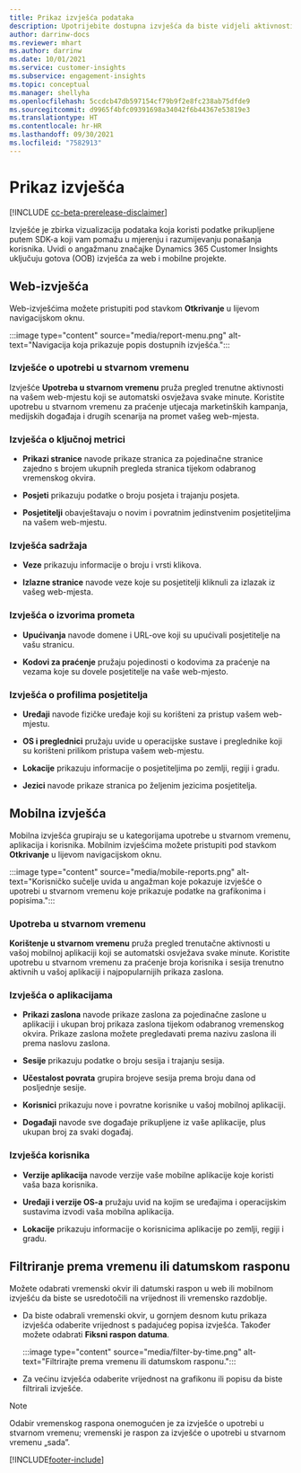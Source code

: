```yaml
---
title: Prikaz izvješća podataka
description: Upotrijebite dostupna izvješća da biste vidjeli aktivnosti u stvarnom vremenu na vašem web-mjestu.
author: darrinw-docs
ms.reviewer: mhart
ms.author: darrinw
ms.date: 10/01/2021
ms.service: customer-insights
ms.subservice: engagement-insights
ms.topic: conceptual
ms.manager: shellyha
ms.openlocfilehash: 5ccdcb47db597154cf79b9f2e8fc238ab75dfde9
ms.sourcegitcommit: d9965f4bfc09391698a34042f6b44367e53819e3
ms.translationtype: HT
ms.contentlocale: hr-HR
ms.lasthandoff: 09/30/2021
ms.locfileid: "7582913"
---
```

# <a name="view-reports"></a>Prikaz izvješća

[!INCLUDE [cc-beta-prerelease-disclaimer](includes/cc-beta-prerelease-disclaimer.md)]

Izvješće je zbirka vizualizacija podataka koja koristi podatke prikupljene putem SDK-a koji vam pomažu u mjerenju i razumijevanju ponašanja korisnika. Uvidi o angažmanu značajke Dynamics 365 Customer Insights uključuju gotova (OOB) izvješća za web i mobilne projekte.  

## <a name="web-reports"></a>Web-izvješća

Web-izvješćima možete pristupiti pod stavkom **Otkrivanje** u lijevom navigacijskom oknu.

:::image type="content" source="media/report-menu.png" alt-text="Navigacija koja prikazuje popis dostupnih izvješća.":::

### <a name="real-time-usage-report"></a>Izvješće o upotrebi u stvarnom vremenu

Izvješće **Upotreba u stvarnom vremenu** pruža pregled trenutne aktivnosti na vašem web-mjestu koji se automatski osvježava svake minute. Koristite upotrebu u stvarnom vremenu za praćenje utjecaja marketinških kampanja, medijskih događaja i drugih scenarija na promet vašeg web-mjesta.

### <a name="key-metrics-reports"></a>Izvješća o ključnoj metrici

- **Prikazi stranice** navode prikaze stranica za pojedinačne stranice zajedno s brojem ukupnih pregleda stranica tijekom odabranog vremenskog okvira.

- **Posjeti** prikazuju podatke o broju posjeta i trajanju posjeta.

- **Posjetitelji** obavještavaju o novim i povratnim jedinstvenim posjetiteljima na vašem web-mjestu.

### <a name="content-reports"></a>Izvješća sadržaja

- **Veze** prikazuju informacije o broju i vrsti klikova.

- **Izlazne stranice** navode veze koje su posjetitelji kliknuli za izlazak iz vašeg web-mjesta.

### <a name="traffic-sources-reports"></a>Izvješća o izvorima prometa

- **Upućivanja** navode domene i URL-ove koji su upućivali posjetitelje na vašu stranicu.

- **Kodovi za praćenje** pružaju pojedinosti o kodovima za praćenje na vezama koje su dovele posjetitelje na vaše web-mjesto.

### <a name="visitor-profiles-reports"></a>Izvješća o profilima posjetitelja

- **Uređaji** navode fizičke uređaje koji su korišteni za pristup vašem web-mjestu.

- **OS i preglednici** pružaju uvide u operacijske sustave i preglednike koji su korišteni prilikom pristupa vašem web-mjestu.

- **Lokacije** prikazuju informacije o posjetiteljima po zemlji, regiji i gradu.

- **Jezici** navode prikaze stranica po željenim jezicima posjetitelja.

## <a name="mobile-reports"></a>Mobilna izvješća

Mobilna izvješća grupiraju se u kategorijama upotrebe u stvarnom vremenu, aplikacija i korisnika. Mobilnim izvješćima možete pristupiti pod stavkom **Otkrivanje** u lijevom navigacijskom oknu.   

:::image type="content" source="media/mobile-reports.png" alt-text="Korisničko sučelje uvida u angažman koje pokazuje izvješće o upotrebi u stvarnom vremenu koje prikazuje podatke na grafikonima i popisima.":::   

### <a name="real-time-usage"></a>Upotreba u stvarnom vremenu

**Korištenje u stvarnom vremenu** pruža pregled trenutačne aktivnosti u vašoj mobilnoj aplikaciji koji se automatski osvježava svake minute. Koristite upotrebu u stvarnom vremenu za praćenje broja korisnika i sesija trenutno aktivnih u vašoj aplikaciji i najpopularnijih prikaza zaslona.

### <a name="app-reports"></a>Izvješća o aplikacijama

- **Prikazi zaslona** navode prikaze zaslona za pojedinačne zaslone u aplikaciji i ukupan broj prikaza zaslona tijekom odabranog vremenskog okvira. Prikaze zaslona možete pregledavati prema nazivu zaslona ili prema naslovu zaslona.

- **Sesije** prikazuju podatke o broju sesija i trajanju sesija.

- **Učestalost povrata** grupira brojeve sesija prema broju dana od posljednje sesije.

- **Korisnici** prikazuju nove i povratne korisnike u vašoj mobilnoj aplikaciji.

- **Događaji** navode sve događaje prikupljene iz vaše aplikacije, plus ukupan broj za svaki događaj.

### <a name="user-reports"></a>Izvješća korisnika

- **Verzije aplikacija** navode verzije vaše mobilne aplikacije koje koristi vaša baza korisnika.

- **Uređaji i verzije OS-a** pružaju uvid na kojim se uređajima i operacijskim sustavima izvodi vaša mobilna aplikacija.

- **Lokacije** prikazuju informacije o korisnicima aplikacije po zemlji, regiji i gradu.

## <a name="filter-by-time-or-date-range"></a>Filtriranje prema vremenu ili datumskom rasponu

Možete odabrati vremenski okvir ili datumski raspon u web ili mobilnom izvješću da biste se usredotočili na vrijednost ili vremensko razdoblje. 

- Da biste odabrali vremenski okvir, u gornjem desnom kutu prikaza izvješća odaberite vrijednost s padajućeg popisa izvješća. Također možete odabrati **Fiksni raspon datuma**. 

  :::image type="content" source="media/filter-by-time.png" alt-text="Filtrirajte prema vremenu ili datumskom rasponu.":::   

- Za većinu izvješća odaberite vrijednost na grafikonu ili popisu da biste filtrirali izvješće.

> [!NOTE]
> Odabir vremenskog raspona onemogućen je za izvješće o upotrebi u stvarnom vremenu; vremenski je raspon za izvješće o upotrebi u stvarnom vremenu „sada”.


[!INCLUDE[footer-include](../includes/footer-banner.md)]
